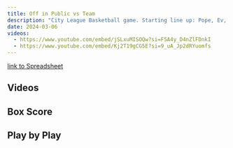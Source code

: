 ```yaml
---
title: Off in Public vs Team
description: "City League Basketball game. Starting line up: Pope, Ev, Jeff, Kelo, Dom"
date: 2024-03-06
videos:
  - https://www.youtube.com/embed/jSLxuMISOQw?si=F5A4y_D4nZlFDnkI
  - https://www.youtube.com/embed/Kj2T19gCG5E?si=9_uA_Jp2dRYuomfs
---
```


[link to Spreadsheet](https://docs.google.com/spreadsheets/d/1hvrR9tP2FrgPk3crtaIiUiTTUyudCqRBdwB7GSgAmvU/edit?usp=sharing)

<h2 id="videos" class="max-w-lg mt-4 text-2xl font-semibold leading-tight text-gray-800 dark:text-white"> Videos </h2>

<h2 id="box-score" class="max-w-lg mt-4 text-2xl font-semibold leading-tight text-gray-800 dark:text-white"> Box Score </h2>


<h2 id="play-by-play" class="max-w-lg mt-4 text-2xl font-semibold leading-tight text-gray-800 dark:text-white"> Play by Play </h2>
